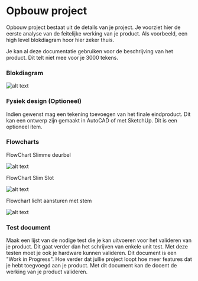 # Opbouw project

Opbouw project bestaat uit de details van je project. Je voorziet hier de eerste analyse van de feitelijke werking van je product. Als voorbeeld, een high level blokdiagram hoor hier zeker thuis.

Je kan al deze documentatie gebruiken voor de beschrijving van het product. Dit telt niet mee voor je 3000 tekens.

### Blokdiagram

![alt text](https://github.com/AP-Elektronica-ICT/iot17-iot-timmy-gejo-simon-steven/blob/master/doc/Images/BlokDiagram_IoT.png)

### Fysiek design (Optioneel)

Indien gewenst mag een tekening toevoegen van het finale eindproduct. Dit kan een ontwerp zijn gemaakt in AutoCAD of met SketchUp. Dit is een optioneel item.

### Flowcharts

FlowChart Slimme deurbel

![alt text](https://github.com/AP-Elektronica-ICT/iot17-iot-timmy-gejo-simon-steven/blob/master/doc/Images/2017-10-05_15-37-33.png "Slimme deurbell")


FlowChart Slim Slot

![alt text](https://github.com/AP-Elektronica-ICT/iot17-iot-timmy-gejo-simon-steven/blob/master/doc/Images/VISIO_2017-10-05_15-37-40.png "slim slot")


Flowchart licht aansturen met stem

![alt text](https://github.com/AP-Elektronica-ICT/iot17-iot-timmy-gejo-simon-steven/blob/master/doc/Images/VISIO_2017-10-05_15-38-02.png "licht aan sturen met stem")

### Test document

Maak een lijst van de nodige test die je kan uitvoeren voor het valideren van je product. Dit gaat verder dan het schrijven van enkele unit test. Met deze testen moet je ook je hardware kunnen valideren. Dit document is een "Work in Progress". Hoe verder dat jullie project loopt hoe meer features dat je hebt toegvoegd aan je product. Met dit document kan de docent de werking van je product valideren.
